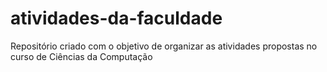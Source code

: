 # atividades-da-faculdade
Repositório criado com o objetivo de organizar as atividades propostas no curso de Ciências da Computação
